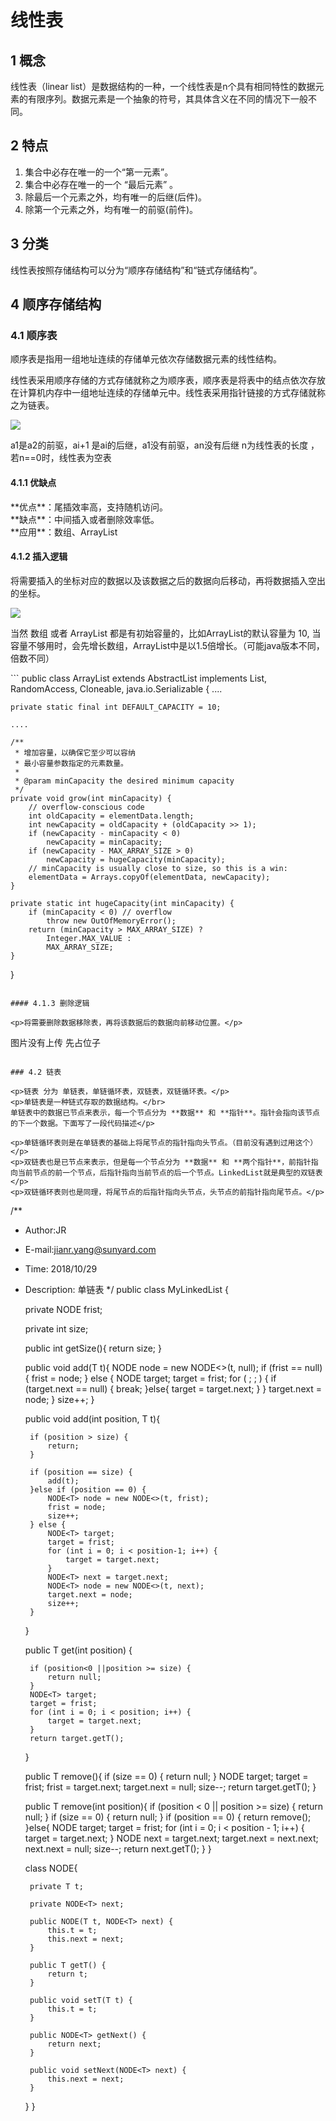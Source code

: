 # 线性表
## 1 概念
<p>线性表（linear list）是数据结构的一种，一个线性表是n个具有相同特性的数据元素的有限序列。数据元素是一个抽象的符号，其具体含义在不同的情况下一般不同。</p>

## 2 特点
1. 集合中必存在唯一的一个“第一元素”。
2. 集合中必存在唯一的一个 “最后元素” 。
3. 除最后一个元素之外，均有唯一的后继(后件)。
4. 除第一个元素之外，均有唯一的前驱(前件)。

## 3 分类
<p>线性表按照存储结构可以分为“顺序存储结构”和“链式存储结构”。</p>

## 4 顺序存储结构
### 4.1 顺序表
<p>顺序表是指用一组地址连续的存储单元依次存储数据元素的线性结构。</p>
<p>线性表采用顺序存储的方式存储就称之为顺序表，顺序表是将表中的结点依次存放在计算机内存中一组地址连续的存储单元中。线性表采用指针链接的方式存储就称之为链表。</p>

<img src="https://github.com/Yang1793/NoteSpaces/blob/master/%E6%95%B0%E6%8D%AE%E7%BB%93%E6%9E%84%E5%92%8C%E7%AE%97%E6%B3%95/picture/%E9%A1%BA%E5%BA%8F%E8%A1%A8.png?raw=true" />

<p>a1是a2的前驱，ai+1 是ai的后继，a1没有前驱，an没有后继
n为线性表的长度 ，若n==0时，线性表为空表</p>

#### 4.1.1 优缺点
<p>**优点**：尾插效率高，支持随机访问。</br>
**缺点**：中间插入或者删除效率低。</br>
**应用**：数组、ArrayList</p>

#### 4.1.2 插入逻辑
<p>将需要插入的坐标对应的数据以及该数据之后的数据向后移动，再将数据插入空出的坐标。</p>

<img src="https://github.com/Yang1793/NoteSpaces/blob/master/%E6%95%B0%E6%8D%AE%E7%BB%93%E6%9E%84%E5%92%8C%E7%AE%97%E6%B3%95/picture/%E9%A1%BA%E5%BA%8F%E8%A1%A8%E6%8F%92%E5%85%A5.png?raw=true" />

<p>当然 数组 或者 ArrayList 都是有初始容量的，比如ArrayList的默认容量为 10, 当容量不够用时，会先增长数组，ArrayList中是以1.5倍增长。（可能java版本不同，倍数不同）</p>
```
public class ArrayList<E> extends AbstractList<E>
        implements List<E>, RandomAccess, Cloneable, java.io.Serializable
{
    ....

    private static final int DEFAULT_CAPACITY = 10;

    ....

    /**
     * 增加容量，以确保它至少可以容纳
     * 最小容量参数指定的元素数量。
     *
     * @param minCapacity the desired minimum capacity
     */
    private void grow(int minCapacity) {
        // overflow-conscious code
        int oldCapacity = elementData.length;
        int newCapacity = oldCapacity + (oldCapacity >> 1);
        if (newCapacity - minCapacity < 0)
            newCapacity = minCapacity;
        if (newCapacity - MAX_ARRAY_SIZE > 0)
            newCapacity = hugeCapacity(minCapacity);
        // minCapacity is usually close to size, so this is a win:
        elementData = Arrays.copyOf(elementData, newCapacity);
    }

    private static int hugeCapacity(int minCapacity) {
        if (minCapacity < 0) // overflow
            throw new OutOfMemoryError();
        return (minCapacity > MAX_ARRAY_SIZE) ?
            Integer.MAX_VALUE :
            MAX_ARRAY_SIZE;
    }
}
```

#### 4.1.3 删除逻辑

<p>将需要删除数据移除表，再将该数据后的数据向前移动位置。</p>

```
图片没有上传  先占位子
```

### 4.2 链表

<p>链表 分为 单链表，单链循环表，双链表，双链循环表。</p>
<p>单链表是一种链式存取的数据结构。</br>
单链表中的数据已节点来表示，每一个节点分为 **数据** 和 **指针**。指针会指向该节点的下一个数据。下面写了一段代码描述</p>

<p>单链循环表则是在单链表的基础上将尾节点的指针指向头节点。（目前没有遇到过用这个）</p>
<p>双链表也是已节点来表示，但是每一个节点分为 **数据** 和 **两个指针**，前指针指向当前节点的前一个节点，后指针指向当前节点的后一个节点。LinkedList就是典型的双链表</p>
<p>双链循环表则也是同理，将尾节点的后指针指向头节点，头节点的前指针指向尾节点。</p>

```
/**
 * Author:JR
 * E-mail:jianr.yang@sunyard.com
 * Time: 2018/10/29
 * Description: 单链表
 */
public class MyLinkedList<T> {

    private NODE<T> frist;

    private int size;

    public int getSize(){
        return size;
    }

    public void add(T t){
        NODE<T> node = new NODE<>(t, null);
        if (frist == null) {
            frist = node;
        } else {
            NODE<T> target;
            target = frist;
            for ( ; ; ) {
                if (target.next == null) {
                    break;
                }else{
                    target = target.next;
                }
            }
            target.next = node;
        }
        size++;
    }

    public void add(int position, T t){

        if (position > size) {
            return;
        }

        if (position == size) {
            add(t);
        }else if (position == 0) {
            NODE<T> node = new NODE<>(t, frist);
            frist = node;
            size++;
        } else {
            NODE<T> target;
            target = frist;
            for (int i = 0; i < position-1; i++) {
                target = target.next;
            }
            NODE<T> next = target.next;
            NODE<T> node = new NODE<>(t, next);
            target.next = node;
            size++;
        }

    }

    public T get(int position) {

        if (position<0 ||position >= size) {
            return null;
        }
        NODE<T> target;
        target = frist;
        for (int i = 0; i < position; i++) {
            target = target.next;
        }
        return target.getT();
    }

    public T remove(){
        if (size == 0) {
            return null;
        }
        NODE<T> target;
        target = frist;
        frist = target.next;
        target.next = null;
        size--;
        return target.getT();
    }

    public T remove(int position){
        if (position < 0 || position >= size) {
            return null;
        }
        if (size == 0) {
            return null;
        }
        if (position == 0) {
            return remove();
        }else{
            NODE<T> target;
            target = frist;
            for (int i = 0; i < position - 1; i++) {
                target = target.next;
            }
            NODE<T> next = target.next;
            target.next = next.next;
            next.next = null;
            size--;
            return next.getT();
        }
    }

    class NODE<T>{

        private T t;

        private NODE<T> next;

        public NODE(T t, NODE<T> next) {
            this.t = t;
            this.next = next;
        }

        public T getT() {
            return t;
        }

        public void setT(T t) {
            this.t = t;
        }

        public NODE<T> getNext() {
            return next;
        }

        public void setNext(NODE<T> next) {
            this.next = next;
        }
    }
}
```
